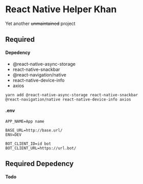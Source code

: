 
# React Native Helper Khan

Yet another ~~unmaintained~~ project
## Required

#### Depedency

- @react-native-async-storage
- react-native-snackbar
- @react-navigation/native
- react-native-device-info
- axios

```
yarn add @react-native-async-storage react-native-snackbar 
@react-navigation/native react-native-device-info axios
```

#### .env

```
APP_NAME=App name

BASE_URL=http://base.url/
ENV=DEV

BOT_CLIENT_ID=id bot
BOT_CLIENT_URL=https://url.bot/
```


## Required Depedency

#### Todo